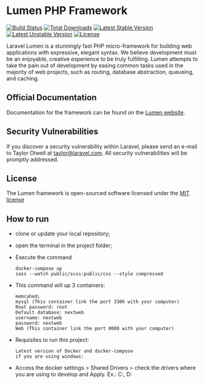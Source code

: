 # Lumen PHP Framework

[![Build Status](https://travis-ci.org/laravel/lumen-framework.svg)](https://travis-ci.org/laravel/lumen-framework)
[![Total Downloads](https://poser.pugx.org/laravel/lumen-framework/d/total.svg)](https://packagist.org/packages/laravel/lumen-framework)
[![Latest Stable Version](https://poser.pugx.org/laravel/lumen-framework/v/stable.svg)](https://packagist.org/packages/laravel/lumen-framework)
[![Latest Unstable Version](https://poser.pugx.org/laravel/lumen-framework/v/unstable.svg)](https://packagist.org/packages/laravel/lumen-framework)
[![License](https://poser.pugx.org/laravel/lumen-framework/license.svg)](https://packagist.org/packages/laravel/lumen-framework)

Laravel Lumen is a stunningly fast PHP micro-framework for building web applications with expressive, elegant syntax. We believe development must be an enjoyable, creative experience to be truly fulfilling. Lumen attempts to take the pain out of development by easing common tasks used in the majority of web projects, such as routing, database abstraction, queueing, and caching.

## Official Documentation

Documentation for the framework can be found on the [Lumen website](http://lumen.laravel.com/docs).

## Security Vulnerabilities

If you discover a security vulnerability within Laravel, please send an e-mail to Taylor Otwell at taylor@laravel.com. All security vulnerabilities will be promptly addressed.

## License

The Lumen framework is open-sourced software licensed under the [MIT license](http://opensource.org/licenses/MIT)

## How to run


- clone or update your local repository;
    
- open the terminal in the project folder;
    
- Execute the command

    ```
    docker-compose up
    sass --watch public/scss:public/css --style compressed
    ```
    
- This command will up 3 containers:
    ```
    memcahed;
    mysql (This container link the port 3306 with your computer)
    Root password: root
    Default database: nextweb
    username: nextweb
    password: nextweb
    Web (This container link the port 8000 with your computer)
    ```
- Requisites to run this project:
    ```
    Latest version of Docker and docker-compose
    if you are using windows:
    ```
- Access the docker settings > Shared Drivers > check the drivers where you are using to develop and Apply. Ex.: C:, D:
